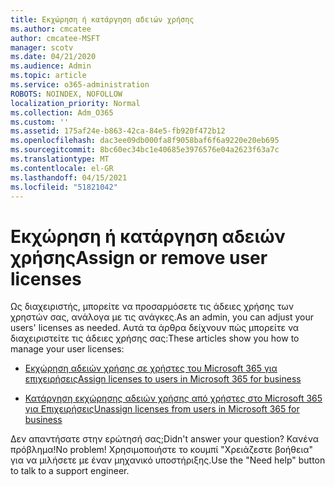 ```yaml
---
title: Εκχώρηση ή κατάργηση αδειών χρήσης
ms.author: cmcatee
author: cmcatee-MSFT
manager: scotv
ms.date: 04/21/2020
ms.audience: Admin
ms.topic: article
ms.service: o365-administration
ROBOTS: NOINDEX, NOFOLLOW
localization_priority: Normal
ms.collection: Adm_O365
ms.custom: ''
ms.assetid: 175af24e-b863-42ca-84e5-fb920f472b12
ms.openlocfilehash: dac3ee09db000fa8f9058baf6f6a9220e20eb695
ms.sourcegitcommit: 8bc60ec34bc1e40685e3976576e04a2623f63a7c
ms.translationtype: MT
ms.contentlocale: el-GR
ms.lasthandoff: 04/15/2021
ms.locfileid: "51821042"
---
```

# <a name="assign-or-remove-user-licenses"></a><span data-ttu-id="c2a45-102">Εκχώρηση ή κατάργηση αδειών χρήσης</span><span class="sxs-lookup"><span data-stu-id="c2a45-102">Assign or remove user licenses</span></span>

<span data-ttu-id="c2a45-103">Ως διαχειριστής, μπορείτε να προσαρμόσετε τις άδειες χρήσης των χρηστών σας, ανάλογα με τις ανάγκες.</span><span class="sxs-lookup"><span data-stu-id="c2a45-103">As an admin, you can adjust your users' licenses as needed.</span></span> <span data-ttu-id="c2a45-104">Αυτά τα άρθρα δείχνουν πώς μπορείτε να διαχειριστείτε τις άδειες χρήσης σας:</span><span class="sxs-lookup"><span data-stu-id="c2a45-104">These articles show you how to manage your user licenses:</span></span>
  
- [<span data-ttu-id="c2a45-105">Εκχώρηση αδειών χρήσης σε χρήστες του Microsoft 365 για επιχειρήσεις</span><span class="sxs-lookup"><span data-stu-id="c2a45-105">Assign licenses to users in Microsoft 365 for business</span></span>](https://docs.microsoft.com/azure/active-directory/fundamentals/license-users-groups?context=azure/active-directory/users-groups-roles/context/ugr-context)

- [<span data-ttu-id="c2a45-106">Κατάργηση εκχώρησης αδειών χρήσης από χρήστες στο Microsoft 365 για Επιχειρήσεις</span><span class="sxs-lookup"><span data-stu-id="c2a45-106">Unassign licenses from users in Microsoft 365 for business</span></span>](https://docs.microsoft.com/azure/active-directory/fundamentals/license-users-groups?context=azure/active-directory/users-groups-roles/context/ugr-context#remove-a-license)

<span data-ttu-id="c2a45-107">Δεν απαντήσατε στην ερώτησή σας;</span><span class="sxs-lookup"><span data-stu-id="c2a45-107">Didn't answer your question?</span></span> <span data-ttu-id="c2a45-108">Κανένα πρόβλημα!</span><span class="sxs-lookup"><span data-stu-id="c2a45-108">No problem!</span></span> <span data-ttu-id="c2a45-109">Χρησιμοποιήστε το κουμπί "Χρειάζεστε βοήθεια" για να μιλήσετε με έναν μηχανικό υποστήριξης.</span><span class="sxs-lookup"><span data-stu-id="c2a45-109">Use the "Need help" button to talk to a support engineer.</span></span>